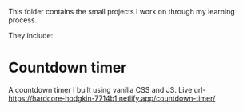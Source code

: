 This folder contains the small projects I work on through my learning process. 

They include: 
# Countdown timer
A countdown timer I built using vanilla CSS and JS.
Live url- https://hardcore-hodgkin-7714b1.netlify.app/countdown-timer/

